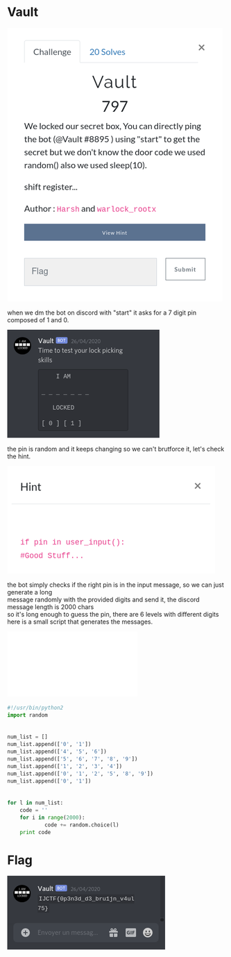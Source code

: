 # Vault

![alt challenge](./vault.png)

when we dm the bot on discord with "start" it asks for a 7 digit pin composed of 1 and 0.

![alt lock](./lock.png)

the pin is random and it keeps changing so we can't brutforce it, let's check the hint.

![alt hint](./hint.png)

the bot simply checks if the right pin is in the input message, so we can just generate a long<br>
message randomly with the provided digits and send it, the discord message length is 2000 chars<br>
so it's long enough to guess the pin, there are 6 levels with different digits<br>
here is a small script that generates the messages.<br>

![script.py](./script.py)
```python
#!/usr/bin/python2
import random


num_list = []
num_list.append(['0', '1'])
num_list.append(['4', '5', '6'])
num_list.append(['5', '6', '7', '8', '9'])
num_list.append(['1', '2', '3', '4'])
num_list.append(['0', '1', '2', '5', '8', '9'])
num_list.append(['0', '1'])


for l in num_list:
    code = ''
    for i in range(2000):
            code += random.choice(l)
    print code
```
# Flag
![alt flag](./flag.png)
